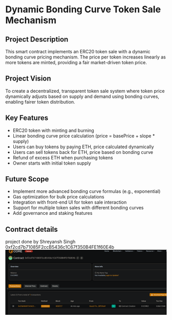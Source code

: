 # Dynamic Bonding Curve Token Sale Mechanism

## Project Description

This smart contract implements  an ERC20   token sale with a dynamic bonding curve pricing mechanism. The price per token increases linearly as more tokens are minted, providing a fair  market-driven token price.   

## Project Vision

To create a decentralized, transparent token sale system where token price dynamically adjusts based on supply and demand using bonding curves, enabling fairer token distribution.     

## Key Features

- ERC20 token with minting and burning
- Linear bonding curve price calculation (price = basePrice + slope * supply)
- Users can buy tokens by paying ETH, price calculated dynamically
- Users can sell tokens back for ETH, price based on bonding curve
- Refund of excess ETH when purchasing tokens
- Owner starts with initial token supply  

## Future Scope

- Implement more advanced bonding curve formulas (e.g., exponential)
- Gas optimization for bulk price calculations
- Integration with front-end UI for token sale interaction
- Support for multiple token sales with different bonding curves
- Add governance and staking features

## Contract details 
project done by Shreyansh Singh 
0xf2cd7b71085F2ccB5436c1C67f350B4FE1f60E4b![alt text](image.png) 
